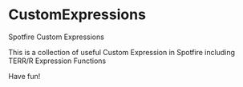 # CustomExpressions
Spotfire Custom Expressions

This is a collection of useful Custom Expression in Spotfire including TERR/R Expression Functions

Have fun!

